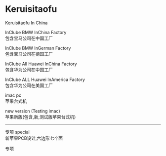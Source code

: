 # Keruisitaofu
Keruisitaofu In China

InClube BMW InChina Factory                   </br>
包含宝马公司在中国工厂                          </br>

InClube BMW InGerman Factory                  </br>
包含宝马公司在德国工厂                          </br>

InClube All Huawei InChina Factory            </br>
包含华为公司在中国工厂                          </br>

InClube ALL Huawei InAmerica Factory          </br>
包含华为公司在美国工厂                          </br>

imac pc                                       </br>
苹果台式机                                     </br>

new version (Testing imac)                    </br>
苹果新版(包含,新,测试版苹果台式机)               </br>

--------------------------------              
专项 special                                   </br>
新苹果PCB设计,六边形七个面                       </br>

>
>
>
>
>
>
>
>
>
>


>
>
>
>
>
>
>
>
>
>


专项                                
